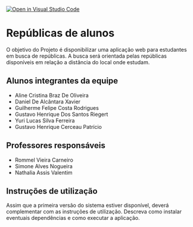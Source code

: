 [![Open in Visual Studio Code](https://classroom.github.com/assets/open-in-vscode-f059dc9a6f8d3a56e377f745f24479a46679e63a5d9fe6f495e02850cd0d8118.svg)](https://classroom.github.com/online_ide?assignment_repo_id=454204&assignment_repo_type=GroupAssignmentRepo)
# Repúblicas de alunos 

O objetivo do Projeto é disponibilizar uma aplicação web para estudantes em busca de repúblicas. A busca será orientada pelas repúblicas disponíveis em relação a distância do local onde estudam.

## Alunos integrantes da equipe

* Aline Cristina Braz De Oliveira
* Daniel De Alcântara Xavier
* Guilherme Felipe Costa Rodrigues
* Gustavo Henrique Dos Santos Riegert
* Yuri Lucas Silva Ferreira
* Gustavo Henrique Cerceau Patrício

## Professores responsáveis

* Rommel Vieira Carneiro
* Simone Alves Nogueira
* Nathalia Assis Valentim

## Instruções de utilização

Assim que a primeira versão do sistema estiver disponível, deverá complementar com as instruções de utilização. Descreva como instalar eventuais dependências e como executar a aplicação.
